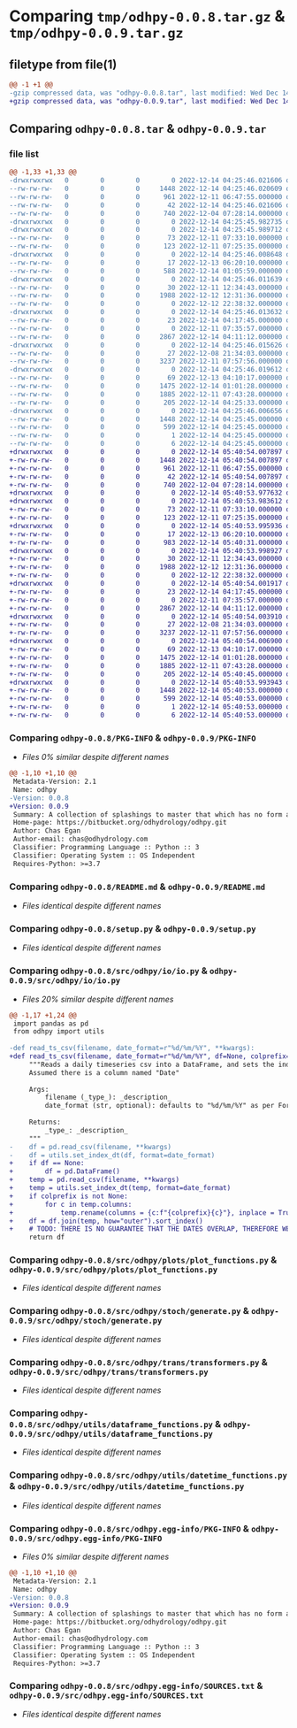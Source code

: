 # Comparing `tmp/odhpy-0.0.8.tar.gz` & `tmp/odhpy-0.0.9.tar.gz`

## filetype from file(1)

```diff
@@ -1 +1 @@
-gzip compressed data, was "odhpy-0.0.8.tar", last modified: Wed Dec 14 04:25:46 2022, max compression
+gzip compressed data, was "odhpy-0.0.9.tar", last modified: Wed Dec 14 05:40:54 2022, max compression
```

## Comparing `odhpy-0.0.8.tar` & `odhpy-0.0.9.tar`

### file list

```diff
@@ -1,33 +1,33 @@
-drwxrwxrwx   0        0        0        0 2022-12-14 04:25:46.021606 odhpy-0.0.8/
--rw-rw-rw-   0        0        0     1448 2022-12-14 04:25:46.020609 odhpy-0.0.8/PKG-INFO
--rw-rw-rw-   0        0        0      961 2022-12-11 06:47:55.000000 odhpy-0.0.8/README.md
--rw-rw-rw-   0        0        0       42 2022-12-14 04:25:46.021606 odhpy-0.0.8/setup.cfg
--rw-rw-rw-   0        0        0      740 2022-12-04 07:28:14.000000 odhpy-0.0.8/setup.py
-drwxrwxrwx   0        0        0        0 2022-12-14 04:25:45.982735 odhpy-0.0.8/src/
-drwxrwxrwx   0        0        0        0 2022-12-14 04:25:45.989712 odhpy-0.0.8/src/odhpy/
--rw-rw-rw-   0        0        0       73 2022-12-11 07:33:10.000000 odhpy-0.0.8/src/odhpy/__init__.py
--rw-rw-rw-   0        0        0      123 2022-12-11 07:25:35.000000 odhpy-0.0.8/src/odhpy/demo.py
-drwxrwxrwx   0        0        0        0 2022-12-14 04:25:46.008648 odhpy-0.0.8/src/odhpy/io/
--rw-rw-rw-   0        0        0       17 2022-12-13 06:20:10.000000 odhpy-0.0.8/src/odhpy/io/__init__.py
--rw-rw-rw-   0        0        0      588 2022-12-14 01:05:59.000000 odhpy-0.0.8/src/odhpy/io/io.py
-drwxrwxrwx   0        0        0        0 2022-12-14 04:25:46.011639 odhpy-0.0.8/src/odhpy/plots/
--rw-rw-rw-   0        0        0       30 2022-12-11 12:34:43.000000 odhpy-0.0.8/src/odhpy/plots/__init__.py
--rw-rw-rw-   0        0        0     1988 2022-12-12 12:31:36.000000 odhpy-0.0.8/src/odhpy/plots/plot_functions.py
--rw-rw-rw-   0        0        0        0 2022-12-12 22:38:32.000000 odhpy-0.0.8/src/odhpy/plots/plotly_helpers.py
-drwxrwxrwx   0        0        0        0 2022-12-14 04:25:46.013632 odhpy-0.0.8/src/odhpy/stoch/
--rw-rw-rw-   0        0        0       23 2022-12-14 04:17:45.000000 odhpy-0.0.8/src/odhpy/stoch/__init__.py
--rw-rw-rw-   0        0        0        0 2022-12-11 07:35:57.000000 odhpy-0.0.8/src/odhpy/stoch/analyse.py
--rw-rw-rw-   0        0        0     2867 2022-12-14 04:11:12.000000 odhpy-0.0.8/src/odhpy/stoch/generate.py
-drwxrwxrwx   0        0        0        0 2022-12-14 04:25:46.015626 odhpy-0.0.8/src/odhpy/trans/
--rw-rw-rw-   0        0        0       27 2022-12-08 21:34:03.000000 odhpy-0.0.8/src/odhpy/trans/__init__.py
--rw-rw-rw-   0        0        0     3237 2022-12-11 07:57:56.000000 odhpy-0.0.8/src/odhpy/trans/transformers.py
-drwxrwxrwx   0        0        0        0 2022-12-14 04:25:46.019612 odhpy-0.0.8/src/odhpy/utils/
--rw-rw-rw-   0        0        0       69 2022-12-13 04:10:17.000000 odhpy-0.0.8/src/odhpy/utils/__init__.py
--rw-rw-rw-   0        0        0     1475 2022-12-14 01:01:28.000000 odhpy-0.0.8/src/odhpy/utils/dataframe_functions.py
--rw-rw-rw-   0        0        0     1885 2022-12-11 07:43:28.000000 odhpy-0.0.8/src/odhpy/utils/datetime_functions.py
--rw-rw-rw-   0        0        0      205 2022-12-14 04:25:33.000000 odhpy-0.0.8/src/odhpy/version.py
-drwxrwxrwx   0        0        0        0 2022-12-14 04:25:46.006656 odhpy-0.0.8/src/odhpy.egg-info/
--rw-rw-rw-   0        0        0     1448 2022-12-14 04:25:45.000000 odhpy-0.0.8/src/odhpy.egg-info/PKG-INFO
--rw-rw-rw-   0        0        0      599 2022-12-14 04:25:45.000000 odhpy-0.0.8/src/odhpy.egg-info/SOURCES.txt
--rw-rw-rw-   0        0        0        1 2022-12-14 04:25:45.000000 odhpy-0.0.8/src/odhpy.egg-info/dependency_links.txt
--rw-rw-rw-   0        0        0        6 2022-12-14 04:25:45.000000 odhpy-0.0.8/src/odhpy.egg-info/top_level.txt
+drwxrwxrwx   0        0        0        0 2022-12-14 05:40:54.007897 odhpy-0.0.9/
+-rw-rw-rw-   0        0        0     1448 2022-12-14 05:40:54.007897 odhpy-0.0.9/PKG-INFO
+-rw-rw-rw-   0        0        0      961 2022-12-11 06:47:55.000000 odhpy-0.0.9/README.md
+-rw-rw-rw-   0        0        0       42 2022-12-14 05:40:54.007897 odhpy-0.0.9/setup.cfg
+-rw-rw-rw-   0        0        0      740 2022-12-04 07:28:14.000000 odhpy-0.0.9/setup.py
+drwxrwxrwx   0        0        0        0 2022-12-14 05:40:53.977632 odhpy-0.0.9/src/
+drwxrwxrwx   0        0        0        0 2022-12-14 05:40:53.983612 odhpy-0.0.9/src/odhpy/
+-rw-rw-rw-   0        0        0       73 2022-12-11 07:33:10.000000 odhpy-0.0.9/src/odhpy/__init__.py
+-rw-rw-rw-   0        0        0      123 2022-12-11 07:25:35.000000 odhpy-0.0.9/src/odhpy/demo.py
+drwxrwxrwx   0        0        0        0 2022-12-14 05:40:53.995936 odhpy-0.0.9/src/odhpy/io/
+-rw-rw-rw-   0        0        0       17 2022-12-13 06:20:10.000000 odhpy-0.0.9/src/odhpy/io/__init__.py
+-rw-rw-rw-   0        0        0      983 2022-12-14 05:40:31.000000 odhpy-0.0.9/src/odhpy/io/io.py
+drwxrwxrwx   0        0        0        0 2022-12-14 05:40:53.998927 odhpy-0.0.9/src/odhpy/plots/
+-rw-rw-rw-   0        0        0       30 2022-12-11 12:34:43.000000 odhpy-0.0.9/src/odhpy/plots/__init__.py
+-rw-rw-rw-   0        0        0     1988 2022-12-12 12:31:36.000000 odhpy-0.0.9/src/odhpy/plots/plot_functions.py
+-rw-rw-rw-   0        0        0        0 2022-12-12 22:38:32.000000 odhpy-0.0.9/src/odhpy/plots/plotly_helpers.py
+drwxrwxrwx   0        0        0        0 2022-12-14 05:40:54.001917 odhpy-0.0.9/src/odhpy/stoch/
+-rw-rw-rw-   0        0        0       23 2022-12-14 04:17:45.000000 odhpy-0.0.9/src/odhpy/stoch/__init__.py
+-rw-rw-rw-   0        0        0        0 2022-12-11 07:35:57.000000 odhpy-0.0.9/src/odhpy/stoch/analyse.py
+-rw-rw-rw-   0        0        0     2867 2022-12-14 04:11:12.000000 odhpy-0.0.9/src/odhpy/stoch/generate.py
+drwxrwxrwx   0        0        0        0 2022-12-14 05:40:54.003910 odhpy-0.0.9/src/odhpy/trans/
+-rw-rw-rw-   0        0        0       27 2022-12-08 21:34:03.000000 odhpy-0.0.9/src/odhpy/trans/__init__.py
+-rw-rw-rw-   0        0        0     3237 2022-12-11 07:57:56.000000 odhpy-0.0.9/src/odhpy/trans/transformers.py
+drwxrwxrwx   0        0        0        0 2022-12-14 05:40:54.006900 odhpy-0.0.9/src/odhpy/utils/
+-rw-rw-rw-   0        0        0       69 2022-12-13 04:10:17.000000 odhpy-0.0.9/src/odhpy/utils/__init__.py
+-rw-rw-rw-   0        0        0     1475 2022-12-14 01:01:28.000000 odhpy-0.0.9/src/odhpy/utils/dataframe_functions.py
+-rw-rw-rw-   0        0        0     1885 2022-12-11 07:43:28.000000 odhpy-0.0.9/src/odhpy/utils/datetime_functions.py
+-rw-rw-rw-   0        0        0      205 2022-12-14 05:40:45.000000 odhpy-0.0.9/src/odhpy/version.py
+drwxrwxrwx   0        0        0        0 2022-12-14 05:40:53.993943 odhpy-0.0.9/src/odhpy.egg-info/
+-rw-rw-rw-   0        0        0     1448 2022-12-14 05:40:53.000000 odhpy-0.0.9/src/odhpy.egg-info/PKG-INFO
+-rw-rw-rw-   0        0        0      599 2022-12-14 05:40:53.000000 odhpy-0.0.9/src/odhpy.egg-info/SOURCES.txt
+-rw-rw-rw-   0        0        0        1 2022-12-14 05:40:53.000000 odhpy-0.0.9/src/odhpy.egg-info/dependency_links.txt
+-rw-rw-rw-   0        0        0        6 2022-12-14 05:40:53.000000 odhpy-0.0.9/src/odhpy.egg-info/top_level.txt
```

### Comparing `odhpy-0.0.8/PKG-INFO` & `odhpy-0.0.9/PKG-INFO`

 * *Files 0% similar despite different names*

```diff
@@ -1,10 +1,10 @@
 Metadata-Version: 2.1
 Name: odhpy
-Version: 0.0.8
+Version: 0.0.9
 Summary: A collection of splashings to master that which has no form and count that which is uncountable.
 Home-page: https://bitbucket.org/odhydrology/odhpy.git
 Author: Chas Egan
 Author-email: chas@odhydrology.com
 Classifier: Programming Language :: Python :: 3
 Classifier: Operating System :: OS Independent
 Requires-Python: >=3.7
```

### Comparing `odhpy-0.0.8/README.md` & `odhpy-0.0.9/README.md`

 * *Files identical despite different names*

### Comparing `odhpy-0.0.8/setup.py` & `odhpy-0.0.9/setup.py`

 * *Files identical despite different names*

### Comparing `odhpy-0.0.8/src/odhpy/io/io.py` & `odhpy-0.0.9/src/odhpy/io/io.py`

 * *Files 20% similar despite different names*

```diff
@@ -1,17 +1,24 @@
 import pandas as pd
 from odhpy import utils
 
-def read_ts_csv(filename, date_format=r"%d/%m/%Y", **kwargs):
+def read_ts_csv(filename, date_format=r"%d/%m/%Y", df=None, colprefix="", **kwargs):
     """Reads a daily timeseries csv into a DataFrame, and sets the index to the Date.
     Assumed there is a column named "Date"
 
     Args:
         filename (_type_): _description_
         date_format (str, optional): defaults to "%d/%m/%Y" as per Fors. Other common formats include "%Y-%m-%d", "%Y/%m/%d".
 
     Returns:
         _type_: _description_
     """
-    df = pd.read_csv(filename, **kwargs)
-    df = utils.set_index_dt(df, format=date_format)
+    if df == None:
+        df = pd.DataFrame()
+    temp = pd.read_csv(filename, **kwargs)
+    temp = utils.set_index_dt(temp, format=date_format)
+    if colprefix is not None:
+        for c in temp.columns:
+            temp.rename(columns = {c:f"{colprefix}{c}"}, inplace = True)        
+    df = df.join(temp, how="outer").sort_index()
+    # TODO: THERE IS NO GUARANTEE THAT THE DATES OVERLAP, THEREFORE WE MAY END UP WITH A DATAFRAME WITH INCOMPLETE DATES
     return df
```

### Comparing `odhpy-0.0.8/src/odhpy/plots/plot_functions.py` & `odhpy-0.0.9/src/odhpy/plots/plot_functions.py`

 * *Files identical despite different names*

### Comparing `odhpy-0.0.8/src/odhpy/stoch/generate.py` & `odhpy-0.0.9/src/odhpy/stoch/generate.py`

 * *Files identical despite different names*

### Comparing `odhpy-0.0.8/src/odhpy/trans/transformers.py` & `odhpy-0.0.9/src/odhpy/trans/transformers.py`

 * *Files identical despite different names*

### Comparing `odhpy-0.0.8/src/odhpy/utils/dataframe_functions.py` & `odhpy-0.0.9/src/odhpy/utils/dataframe_functions.py`

 * *Files identical despite different names*

### Comparing `odhpy-0.0.8/src/odhpy/utils/datetime_functions.py` & `odhpy-0.0.9/src/odhpy/utils/datetime_functions.py`

 * *Files identical despite different names*

### Comparing `odhpy-0.0.8/src/odhpy.egg-info/PKG-INFO` & `odhpy-0.0.9/src/odhpy.egg-info/PKG-INFO`

 * *Files 0% similar despite different names*

```diff
@@ -1,10 +1,10 @@
 Metadata-Version: 2.1
 Name: odhpy
-Version: 0.0.8
+Version: 0.0.9
 Summary: A collection of splashings to master that which has no form and count that which is uncountable.
 Home-page: https://bitbucket.org/odhydrology/odhpy.git
 Author: Chas Egan
 Author-email: chas@odhydrology.com
 Classifier: Programming Language :: Python :: 3
 Classifier: Operating System :: OS Independent
 Requires-Python: >=3.7
```

### Comparing `odhpy-0.0.8/src/odhpy.egg-info/SOURCES.txt` & `odhpy-0.0.9/src/odhpy.egg-info/SOURCES.txt`

 * *Files identical despite different names*

